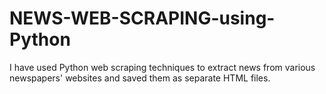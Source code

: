 # NEWS-WEB-SCRAPING-using-Python
I have used Python web scraping techniques to extract news from various newspapers' websites and saved them as separate HTML files.
